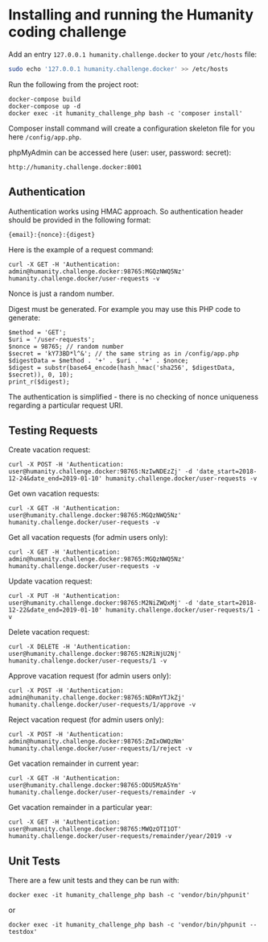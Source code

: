 # Installing and running the Humanity coding challenge

Add an entry `127.0.0.1 humanity.challenge.docker` to your `/etc/hosts` file:
```sh
sudo echo '127.0.0.1 humanity.challenge.docker' >> /etc/hosts
```
Run the following from the project root:
```
docker-compose build
docker-compose up -d
docker exec -it humanity_challenge_php bash -c 'composer install'
```

Composer install command will create a configuration skeleton file for you here `/config/app.php`.

phpMyAdmin can be accessed here (user: user, password: secret):
```
http://humanity.challenge.docker:8001
```

## Authentication

Authentication works using HMAC approach. So authentication header should be provided in the following format:
```
{email}:{nonce}:{digest}
```

Here is the example of a request command:
```
curl -X GET -H 'Authentication: admin@humanity.challenge.docker:98765:MGQzNWQ5Nz' humanity.challenge.docker/user-requests -v
```

Nonce is just a random number.

Digest must be generated. For example you may use this PHP code to generate:
```
$method = 'GET';
$uri = '/user-requests';
$nonce = 98765; // random number
$secret = 'kY73BD*l^&'; // the same string as in /config/app.php
$digestData = $method . '+' . $uri . '+' . $nonce;
$digest = substr(base64_encode(hash_hmac('sha256', $digestData, $secret)), 0, 10);
print_r($digest);
```

The authentication is simplified - there is no checking of nonce uniqueness regarding a particular request URI.

## Testing Requests

Create vacation request:
```
curl -X POST -H 'Authentication: user@humanity.challenge.docker:98765:NzIwNDEzZj' -d 'date_start=2018-12-24&date_end=2019-01-10' humanity.challenge.docker/user-requests -v
```

Get own vacation requests:
```
curl -X GET -H 'Authentication: user@humanity.challenge.docker:98765:MGQzNWQ5Nz' humanity.challenge.docker/user-requests -v
```

Get all vacation requests (for admin users only):
```
curl -X GET -H 'Authentication: admin@humanity.challenge.docker:98765:MGQzNWQ5Nz' humanity.challenge.docker/user-requests -v
```

Update vacation request:
```
curl -X PUT -H 'Authentication: user@humanity.challenge.docker:98765:M2NiZWQxMj' -d 'date_start=2018-12-22&date_end=2019-01-10' humanity.challenge.docker/user-requests/1 -v
```

Delete vacation request:
```
curl -X DELETE -H 'Authentication: user@humanity.challenge.docker:98765:N2RiNjU2Nj' humanity.challenge.docker/user-requests/1 -v
```

Approve vacation request (for admin users only):
```
curl -X POST -H 'Authentication: admin@humanity.challenge.docker:98765:NDRmYTJkZj' humanity.challenge.docker/user-requests/1/approve -v
```

Reject vacation request (for admin users only):
```
curl -X POST -H 'Authentication: admin@humanity.challenge.docker:98765:ZmIxOWQzNm' humanity.challenge.docker/user-requests/1/reject -v
```

Get vacation remainder in current year: 
```
curl -X GET -H 'Authentication: user@humanity.challenge.docker:98765:ODU5MzA5Ym' humanity.challenge.docker/user-requests/remainder -v
```

Get vacation remainder in a particular year: 
```
curl -X GET -H 'Authentication: user@humanity.challenge.docker:98765:MWQzOTI1OT' humanity.challenge.docker/user-requests/remainder/year/2019 -v
```

## Unit Tests

There are a few unit tests and they can be run with: 
```
docker exec -it humanity_challenge_php bash -c 'vendor/bin/phpunit'
```
or
```
docker exec -it humanity_challenge_php bash -c 'vendor/bin/phpunit --testdox'
```